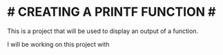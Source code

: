 # # CREATING A PRINTF FUNCTION # #

This is a project that will be used to display an output of a function.

I will be working on this project with  <Joseph Caleb Johnston>
